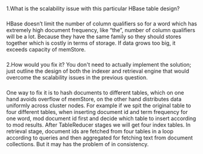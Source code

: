 ###
1.What is the scalability issue with this particular HBase table design?

###

####
HBase doesn’t limit the number of column qualifiers so for a word which has extremely high document frequency, like “the”, number of column qualifiers will be a lot. Because they have the same family so they should stores together which is costly in terms of storage. If data grows too big, it exceeds capacity of memStore. 

####

###
2.How would you fix it? You don't need to actually implement the solution; just outline the design of both the indexer and retrieval engine that would overcome the scalability issues in the previous question.

###

####
One way to fix it is to hash documents to different tables, which on one hand avoids overflow of memStore, on the other hand distributes data uniformly across cluster nodes. For example if we spit the original table to four different tables, when inserting document id and term frequency for one word, mod document id first and decide which table to insert according to mod results. After TableReducer stages we will get four index tables. In retrieval stage, document ids are fetched from four tables in a loop according to queries and then aggregated for fetching text from document collections. But it may has the problem of in consistency. 

####
